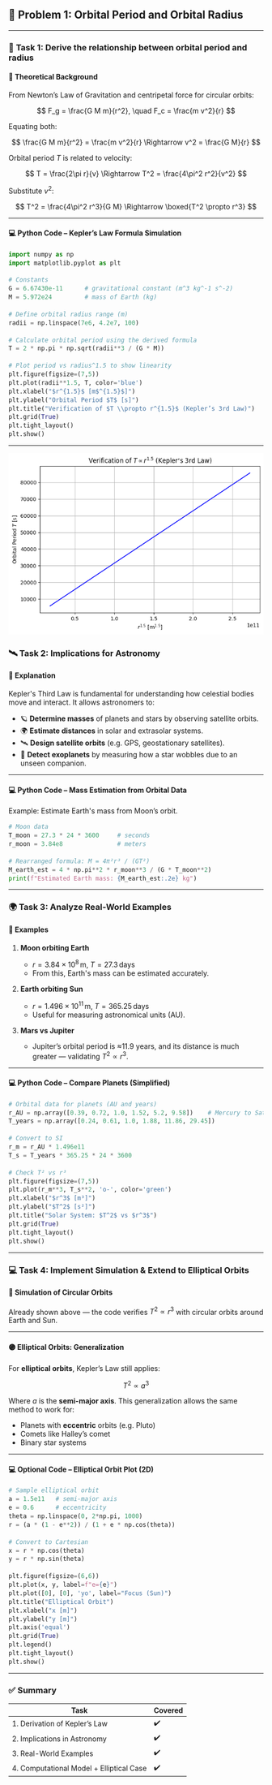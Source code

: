 ## 📘 Problem 1: Orbital Period and Orbital Radius

---

### 🔢 **Task 1: Derive the relationship between orbital period and radius**

#### 🔬 Theoretical Background

From Newton’s Law of Gravitation and centripetal force for circular orbits:

$$
F_g = \frac{G M m}{r^2}, \quad F_c = \frac{m v^2}{r}
$$

Equating both:

$$
\frac{G M m}{r^2} = \frac{m v^2}{r} \Rightarrow v^2 = \frac{G M}{r}
$$

Orbital period $T$ is related to velocity:

$$
T = \frac{2\pi r}{v} \Rightarrow T^2 = \frac{4\pi^2 r^2}{v^2}
$$

Substitute $v^2$:

$$
T^2 = \frac{4\pi^2 r^3}{G M}
\Rightarrow \boxed{T^2 \propto r^3}
$$

---

#### 💻 Python Code – Kepler’s Law Formula Simulation

```python
import numpy as np
import matplotlib.pyplot as plt

# Constants
G = 6.67430e-11      # gravitational constant (m^3 kg^-1 s^-2)
M = 5.972e24         # mass of Earth (kg)

# Define orbital radius range (m)
radii = np.linspace(7e6, 4.2e7, 100)

# Calculate orbital period using the derived formula
T = 2 * np.pi * np.sqrt(radii**3 / (G * M))

# Plot period vs radius^1.5 to show linearity
plt.figure(figsize=(7,5))
plt.plot(radii**1.5, T, color='blue')
plt.xlabel("$r^{1.5}$ [m$^{1.5}$]")
plt.ylabel("Orbital Period $T$ [s]")
plt.title("Verification of $T \\propto r^{1.5}$ (Kepler’s 3rd Law)")
plt.grid(True)
plt.tight_layout()
plt.show()
```

---

![alt text](image-11.png)

### 🛰️ **Task 2: Implications for Astronomy**

#### 🌌 Explanation

Kepler's Third Law is fundamental for understanding how celestial bodies move and interact. It allows astronomers to:

- 🪐 **Determine masses** of planets and stars by observing satellite orbits.
- 🌍 **Estimate distances** in solar and extrasolar systems.
- 🛰️ **Design satellite orbits** (e.g. GPS, geostationary satellites).
- 🔭 **Detect exoplanets** by measuring how a star wobbles due to an unseen companion.

---

#### 💻 Python Code – Mass Estimation from Orbital Data

Example: Estimate Earth's mass from Moon’s orbit.

```python
# Moon data
T_moon = 27.3 * 24 * 3600     # seconds
r_moon = 3.84e8               # meters

# Rearranged formula: M = 4π²r³ / (GT²)
M_earth_est = 4 * np.pi**2 * r_moon**3 / (G * T_moon**2)
print(f"Estimated Earth mass: {M_earth_est:.2e} kg")
```

---

### 🌍 **Task 3: Analyze Real-World Examples**

#### 📌 Examples

1. **Moon orbiting Earth**

   - $r = 3.84 \times 10^8 \, \text{m}, \; T = 27.3 \, \text{days}$
   - From this, Earth's mass can be estimated accurately.

2. **Earth orbiting Sun**

   - $r = 1.496 \times 10^{11} \, \text{m}, \; T = 365.25 \, \text{days}$
   - Useful for measuring astronomical units (AU).

3. **Mars vs Jupiter**

   - Jupiter’s orbital period is ≈11.9 years, and its distance is much greater — validating $T^2 \propto r^3$.

---

#### 💻 Python Code – Compare Planets (Simplified)

```python
# Orbital data for planets (AU and years)
r_AU = np.array([0.39, 0.72, 1.0, 1.52, 5.2, 9.58])    # Mercury to Saturn
T_years = np.array([0.24, 0.61, 1.0, 1.88, 11.86, 29.45])

# Convert to SI
r_m = r_AU * 1.496e11
T_s = T_years * 365.25 * 24 * 3600

# Check T² vs r³
plt.figure(figsize=(7,5))
plt.plot(r_m**3, T_s**2, 'o-', color='green')
plt.xlabel("$r^3$ [m³]")
plt.ylabel("$T^2$ [s²]")
plt.title("Solar System: $T^2$ vs $r^3$")
plt.grid(True)
plt.tight_layout()
plt.show()
```

---

### 💻 **Task 4: Implement Simulation & Extend to Elliptical Orbits**

#### 🧪 Simulation of Circular Orbits

Already shown above — the code verifies $T^2 \propto r^3$ with circular orbits around Earth and Sun.

---

#### 🟣 Elliptical Orbits: Generalization

For **elliptical orbits**, Kepler’s Law still applies:

$$
T^2 \propto a^3
$$

Where $a$ is the **semi-major axis**. This generalization allows the same method to work for:

- Planets with **eccentric** orbits (e.g. Pluto)
- Comets like Halley’s comet
- Binary star systems

---

#### 💻 Optional Code – Elliptical Orbit Plot (2D)

```python
# Sample elliptical orbit
a = 1.5e11   # semi-major axis
e = 0.6      # eccentricity
theta = np.linspace(0, 2*np.pi, 1000)
r = (a * (1 - e**2)) / (1 + e * np.cos(theta))

# Convert to Cartesian
x = r * np.cos(theta)
y = r * np.sin(theta)

plt.figure(figsize=(6,6))
plt.plot(x, y, label=f"e={e}")
plt.plot([0], [0], 'yo', label="Focus (Sun)")
plt.title("Elliptical Orbit")
plt.xlabel("x [m]")
plt.ylabel("y [m]")
plt.axis('equal')
plt.grid(True)
plt.legend()
plt.tight_layout()
plt.show()
```

---

### ✅ Summary

| Task                                     | Covered |
| ---------------------------------------- | ------- |
| 1. Derivation of Kepler’s Law            | ✔️      |
| 2. Implications in Astronomy             | ✔️      |
| 3. Real-World Examples                   | ✔️      |
| 4. Computational Model + Elliptical Case | ✔️      |
